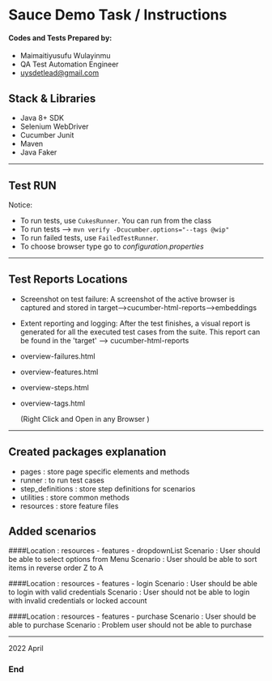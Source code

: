 # Sauce Demo Task / Instructions


#### Codes and Tests Prepared by:

* Maimaitiyusufu Wulayinmu
* QA Test Automation Engineer
* uysdetlead@gmail.com



## Stack & Libraries

- Java 8+ SDK
- Selenium WebDriver
- Cucumber Junit
- Maven
- Java Faker


------------
## Test RUN

Notice:

- To run  tests, use `CukesRunner`. You can run from the class
- To run tests --> `mvn verify -Dcucumber.options="--tags @wip" `
- To run failed tests, use `FailedTestRunner`.
- To choose browser type go to *configuration.properties*


------------

## Test Reports Locations
- Screenshot on test failure: A screenshot of the active browser is captured and stored in target-->cucumber-html-reports-->embeddings
- Extent reporting and logging: After the test finishes, a visual report is generated for all the executed test cases from the suite. This report can be found in the 'target' --> cucumber-html-reports                                  
- overview-failures.html
- overview-features.html
- overview-steps.html
- overview-tags.html
  
  (Right Click and Open in any Browser )

-----------------------------
## Created packages explanation
- pages : store page specific elements and methods
- runner : to run test cases
- step_definitions : store step definitions for scenarios
- utilities : store common methods
- resources : store feature files

## Added scenarios
####Location : resources - features - dropdownList
Scenario : User should be able to select options from Menu
Scenario : User should be able to sort items in reverse order Z to A

####Location : resources - features - login
Scenario : User should be able to login with valid credentials
Scenario : User should not be able to login with invalid credentials or locked account


####Location : resources - features - purchase
Scenario : User should be able to purchase
Scenario : Problem user should not be able to purchase




-----------------------------
2022 April

### End
